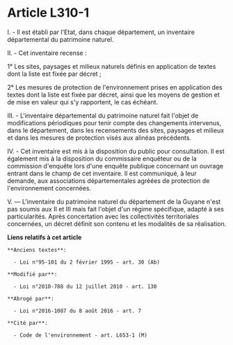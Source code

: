 # Article L310-1

I. - Il est établi par l'Etat, dans chaque département, un inventaire départemental du patrimoine naturel.

II. - Cet inventaire recense :

1° Les sites, paysages et milieux naturels définis en application de textes dont la liste est fixée par décret ;

2° Les mesures de protection de l'environnement prises en application des textes dont la liste est fixée par décret, ainsi
que les moyens de gestion et de mise en valeur qui s'y rapportent, le cas échéant.

III. - L'inventaire départemental du patrimoine naturel fait l'objet de modifications périodiques pour tenir compte des
changements intervenus, dans le département, dans les recensements des sites, paysages et milieux et dans les mesures de
protection visés aux alinéas précédents.

IV. - Cet inventaire est mis à la disposition du public pour consultation. Il est également mis à la disposition du
commissaire enquêteur ou de la commission d'enquête lors d'une enquête publique concernant un ouvrage entrant dans le champ
de cet inventaire. Il est communiqué, à leur demande, aux associations départementales agréées de protection de
l'environnement concernées.

V. ― L'inventaire du patrimoine naturel du département de la Guyane n'est pas soumis aux II et III mais fait l'objet d'un
régime spécifique, adapté à ses particularités. Après concertation avec les collectivités territoriales concernées, un décret
définit son contenu et les modalités de sa réalisation.

**Liens relatifs à cet article**

	**Anciens textes**:

	  - Loi n°95-101 du 2 février 1995 - art. 30 (Ab)

	**Modifié par**:

	  - Loi n°2010-788 du 12 juillet 2010 - art. 130

	**Abrogé par**:

	  - Loi n°2016-1087 du 8 août 2016 - art. 7

	**Cité par**:

	  - Code de l'environnement - art. L653-1 (M)
